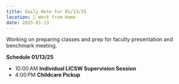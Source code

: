 ```yaml
---
title: Daily Note for 01/13/25
location: 🏡 Work from Home
date: 2025-01-13
---
```

Working on preparing classes and prep for faculty presentation and benchmark meeting.

**Schedule 01/13/25**

- 10:00 AM **Individual LICSW Supervision Session**
- 4:00 PM **Childcare Pickup**